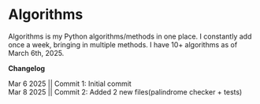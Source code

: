 # Algorithms
Algorithms is my Python algorithms/methods in one place. I constantly add once a week, bringing in multiple methods.
I have 10+ algorithms as of March 6th, 2025.

**Changelog**

Mar 6 2025 || Commit 1: Initial commit
<br>
Mar 8 2025 || Commit 2: Added 2 new files(palindrome checker + tests)
